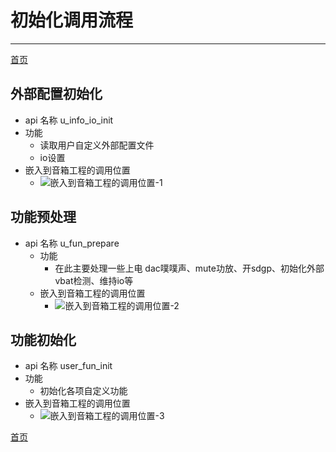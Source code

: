 # 初始化调用流程
---
[首页](../../README.md)
## 外部配置初始化
- api 名称 u_info_io_init
- 功能
  - 读取用户自定义外部配置文件
  - io设置
- 嵌入到音箱工程的调用位置
  - ![嵌入到音箱工程的调用位置-1](http://192.168.1.245/pic/application/-/raw/main/%E5%88%9D%E5%A7%8B%E5%8C%96%E8%B0%83%E7%94%A8%E6%B5%81%E7%A8%8B/000.png)

## 功能预处理
- api 名称 u_fun_prepare
  - 功能
    - 在此主要处理一些上电 dac噗噗声、mute功放、开sdgp、初始化外部vbat检测、维持io等
  - 嵌入到音箱工程的调用位置
    - ![嵌入到音箱工程的调用位置-2](http://192.168.1.245/pic/application/-/raw/main/%E5%88%9D%E5%A7%8B%E5%8C%96%E8%B0%83%E7%94%A8%E6%B5%81%E7%A8%8B/001.png)

## 功能初始化
- api 名称 user_fun_init
- 功能
  - 初始化各项自定义功能
- 嵌入到音箱工程的调用位置
  - ![嵌入到音箱工程的调用位置-3](http://192.168.1.245/pic/application/-/raw/main/%E5%88%9D%E5%A7%8B%E5%8C%96%E8%B0%83%E7%94%A8%E6%B5%81%E7%A8%8B/002.png)

[首页](../../README.md)
